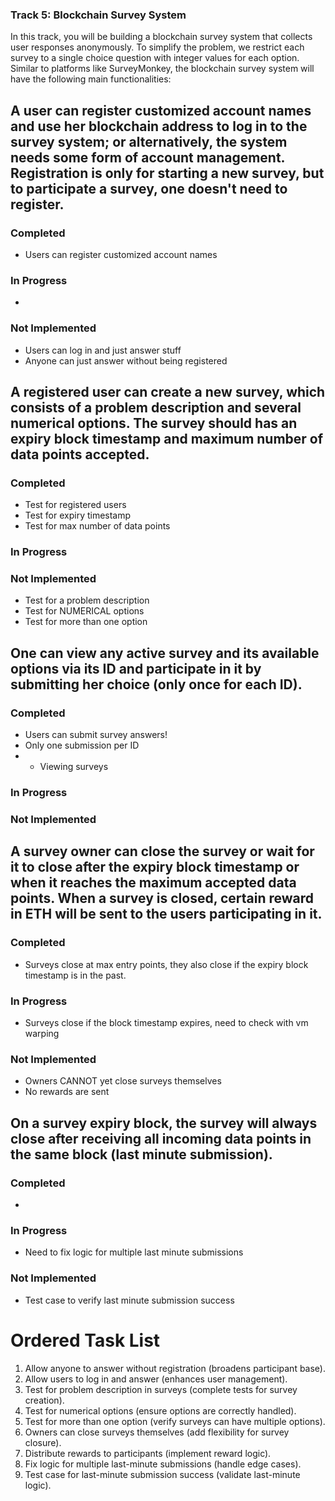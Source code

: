 ### Track 5: Blockchain Survey System

In this track, you will be building a blockchain survey system that collects user responses anonymously. To simplify the problem, we restrict each survey to a single choice question with integer values for each option. Similar to platforms like SurveyMonkey, the blockchain survey system will have the following main functionalities:

## A user can register customized account names and use her blockchain address to log in to the survey system; or alternatively, the system needs some form of account management. Registration is only for starting a new survey, but to participate a survey, one doesn't need to register.
### Completed
- Users can register customized account names
### In Progress
- 
### Not Implemented
- Users can log in and just answer stuff
- Anyone can just answer without being registered

## A registered user can create a new survey, which consists of a problem description and several numerical options. The survey should has an expiry block timestamp and maximum number of data points accepted.
### Completed
- Test for registered users
- Test for expiry timestamp
- Test for max number of data points
### In Progress 
### Not Implemented
- Test for a problem description
- Test for NUMERICAL options
- Test for more than one option

## One can view any active survey and its available options via its ID and participate in it by submitting her choice (only once for each ID).
### Completed
- Users can submit survey answers!
- Only one submission per ID
- - Viewing surveys
### In Progress
### Not Implemented



## A survey owner can close the survey or wait for it to close after the expiry block timestamp or when it reaches the maximum accepted data points. When a survey is closed, certain reward in ETH will be sent to the users participating in it.
### Completed
- Surveys close at max entry points, they also close if the expiry block timestamp is in the past. 
### In Progress
- Surveys close if the block timestamp expires, need to check with vm warping
### Not Implemented
- Owners CANNOT yet close surveys themselves
- No rewards are sent

## On a survey expiry block, the survey will always close after receiving all incoming data points in the same block (last minute submission).
### Completed
- 
### In Progress
- Need to fix logic for multiple last minute submissions
### Not Implemented
- Test case to verify last minute submission success


# Ordered Task List
1. Allow anyone to answer without registration (broadens participant base).
2. Allow users to log in and answer (enhances user management).
3. Test for problem description in surveys (complete tests for survey creation).
4. Test for numerical options (ensure options are correctly handled).
5. Test for more than one option (verify surveys can have multiple options).
6. Owners can close surveys themselves (add flexibility for survey closure).
7. Distribute rewards to participants (implement reward logic).
8.  Fix logic for multiple last-minute submissions (handle edge cases).
9.  Test case for last-minute submission success (validate last-minute logic).